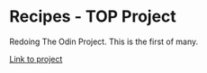 # Recipes - TOP Project

Redoing The Odin Project. This is the first of many.

[Link to project](https://www.theodinproject.com/lessons/foundations-recipes)